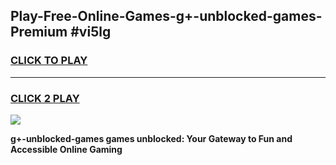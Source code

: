 
## Play-Free-Online-Games-g+-unblocked-games-Premium #vi5lg
<h3>
<a href="https://premium.freeplayer.one?title=g+-unblocked-games&ref=8M">CLICK TO PLAY</a></h3>
<hr>

<h3>
<a href="https://premium.freeplayer.one?title=g+-unblocked-games&ref=8M">CLICK 2 PLAY</a>
  
</h3>

<a href="https://premium.freeplayer.one?title=g+-unblocked-games&ref=8M"><img src="https://clearcache.store/games.png"></a>


**g+-unblocked-games games unblocked: Your Gateway to Fun and Accessible Online Gaming**
